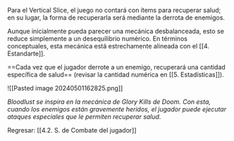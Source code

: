 
Para el Vertical Slice, el juego no contará con ítems para recuperar salud; en su lugar, la forma de recuperarla será mediante la derrota de enemigos.

Aunque inicialmente pueda parecer una mecánica desbalanceada, esto se reduce simplemente a un desequilibrio numérico. En términos conceptuales, esta mecánica está estrechamente alineada con el [[4. Estandarte]].

==Cada vez que el jugador derrote a un enemigo, recuperará una cantidad específica de salud== (revisar la cantidad numérica en [[5. Estadísticas]]).

![[Pasted image 20240501162825.png]]

*Bloodlust se inspira en la mecánica de Glory Kills de Doom. Con esta, cuando los enemigos están gravemente heridos, el jugador puede ejecutar ataques especiales que le permiten recuperar salud.*


Regresar: [[4.2. S. de Combate del jugador]]
